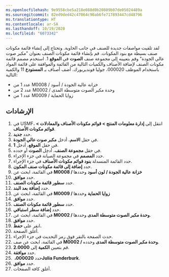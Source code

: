 ```yaml
---
ms.openlocfilehash: 9e9558cbe5a218e088d0b20809b07de05024489a
ms.sourcegitcommit: 82ed9ded42c47064c90ab6fe717893447cd48796
ms.translationtype: HT
ms.contentlocale: ar-SA
ms.lasthandoff: 10/19/2020
ms.locfileid: "6073342"
---
```

لقد تلقيت مواصفات جديدة للصنف في جانب الحاوية. وتحتاج إلى إنشاء قائمة مكونات صنف بسيطة مع بنود المكونات. قم بإنشاء قائمة مكونات الصنف بعنوان "مكبر صوت عالي الجودة" وقم بتعيينه إلى مجموعة صنف **الصوت** في **الموقع** 1. استخدم مصمم قائمة مكونات الصنف لإضافة الأصناف والكميات التالية من القائمة والموافقة على قائمة المواد باستخدام الموظف 000020، جوليا فونديربورك. أضف أصناف بـ **المستودع** 11 والكمية التالية:

-   عدد 1 من M0008 / خزانة عالية الجودة / أسود
-   عدد 2 من M0002 / وحدة مكبر الصوت متوسطة المدى
-   عدد 1 من M0009 / زوايا الحماية

## <a name="instructions"></a>الإرشادات

1.  في USMF، انتقل إلى **إدارة معلومات المنتج > قوائم مكونات الأصناف والمعادلات > قوائم مكونات الأصناف**.
2.  حدد **جديد‎**.
3.  في حقل **الاسم**، أدخل **مكبر صوت عالي الجودة**.
4.  في حقل **الموقع**، أدخل **1**.
5.  في حقل **مجموعة الصنف**، أدخِل **الصوت** أو حدده.
6.  حدد **المصمم** في مجموعة الصيانة في جزء الإجراء.
7.  حدد القائمة المنسدلة **بنود قوائم مكونات الأصناف** في جزء الإجراء.
8.  حدد **إضافة إلى قائمة مكونات صنف المكون**.
9.  في القائمة، ابحث عن **M0008 / خزانة عالية الجودة / لون أسود** وحددها
10. حدد **موافق**.
11. حدد **سطور قائمة مكونات الصنف**.
12. حدد **إضافة بعد البند**.
13. في القائمة، ابحث عن **M0009 / زوايا الحماية** وحددها
14. حدد **موافق**.
15. حدد **سطور قائمة مكونات الصنف**.
16. حدد **إضافة سطر استباقي**.
17. في القائمة، ابحث عن **M0002 / وحدة مكبر الصوت متوسطة المدى** وحددها.
18. حدد **موافق**.
19. انقر على **حفظ.**
19. أغلق الصفحة.
20. حدث الصفحة بالنقر فوق رمز التحديث في جزء الإجراء.
21. في القائمة، ابحث عن صف **M0002 / وحدة مكبر الصوت متوسطة المدى** وحدده.
22. قم بتعيين **الكمية** إلى **2.0000**.
1.  حدد **موافقة**.
2.  حدد **000020، ‏Julia Funderburk**.
23. حدد **موافق**.
24. أغلق كافة الصفحات.
